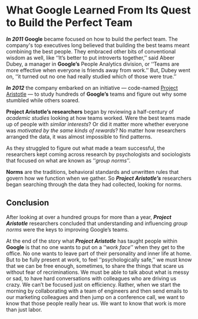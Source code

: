 # What Google Learned From Its Quest to Build the Perfect Team

***In 2011*** **Google** became focused on how to build the perfect team. The company's top executives long believed that building the best teams meant combining the best people. They embraced other bits of conventional wisdom as well, like ‘‘It’s better to put introverts together,’’ said Abeer Dubey, a manager in **Google’s** People Analytics division, or ‘‘Teams are more effective when everyone is friends away from work.’’ But, Dubey went on, ‘‘it turned out no one had really studied which of those were true.’’

***In 2012*** the company embarked on an initiative — code-named [Project Aristotle](https://rework.withgoogle.com/print/guides/5721312655835136/) — to study hundreds of **Google’s** teams and figure out why some stumbled while others soared.

**Project Aristotle’s researchers** began by reviewing a half-century of *academic studies* looking at how teams worked. Were the best teams made up of people with *similar interests*? Or did it matter more whether everyone was *motivated by the same kinds of rewards*? No matter how researchers arranged the data, it was almost impossible to find patterns.

As they struggled to figure out what made a team successful, the researchers kept coming across research by psychologists and sociologists that focused on what are known as ‘‘*group norms*’’.

**Norms** are the traditions, behavioral standards and unwritten rules that govern how we function when we gather. So ***Project Aristotle’s*** researchers began searching through the data they had collected, looking for norms.

## Conclusion

After looking at over a hundred groups for more than a year, ***Project Aristotle*** researchers concluded that understanding and influencing *group norms* were the keys to improving Google’s teams.

At the end of the story what ***Project Aristotle*** has taught people within **Google** is that no one wants to put on a ‘‘*work face*’’ when they get to the office. No one wants to leave part of their personality and inner life at home. But to be fully present at work, to feel ‘‘psychologically safe,’’ we must know that we can be free enough, sometimes, to share the things that scare us without fear of recriminations. We must be able to talk about what is messy or sad, to have hard conversations with colleagues who are driving us crazy. We can’t be focused just on efficiency. Rather, when we start the morning by collaborating with a team of engineers and then send emails to our marketing colleagues and then jump on a conference call, we want to know that those people really hear us. We want to know that work is more than just labor.


